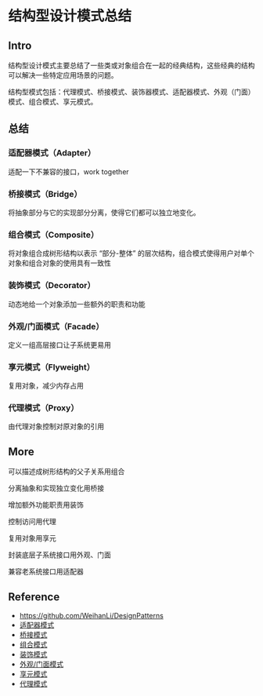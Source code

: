 # 结构型设计模式总结

## Intro

结构型设计模式主要总结了一些类或对象组合在一起的经典结构，这些经典的结构可以解决一些特定应用场景的问题。

结构型模式包括：代理模式、桥接模式、装饰器模式、适配器模式、外观（门面）模式、组合模式、享元模式。

## 总结

### 适配器模式（Adapter）

适配一下不兼容的接口，work together

### 桥接模式（Bridge）

将抽象部分与它的实现部分分离，使得它们都可以独立地变化。

### 组合模式（Composite）

将对象组合成树形结构以表示 “部分-整体” 的层次结构，组合模式使得用户对单个对象和组合对象的使用具有一致性

### 装饰模式（Decorator）

动态地给一个对象添加一些额外的职责和功能

### 外观/门面模式（Facade）

定义一组高层接口让子系统更易用

### 享元模式（Flyweight）

复用对象，减少内存占用

### 代理模式（Proxy）

由代理对象控制对原对象的引用

## More

可以描述成树形结构的父子关系用组合

分离抽象和实现独立变化用桥接

增加额外功能职责用装饰

控制访问用代理

复用对象用享元

封装底层子系统接口用外观、门面

兼容老系统接口用适配器

## Reference

- <https://github.com/WeihanLi/DesignPatterns>
- [适配器模式](./AdapterPattern.html)
- [桥接模式](./BridgePattern.html)
- [组合模式](./CompositePattern.html)
- [装饰模式](./DecoratorPattern.html)
- [外观/门面模式](./FacadePattern.html)
- [享元模式](./FlyweightPattern.html)
- [代理模式](./ProxyPattern.html)
